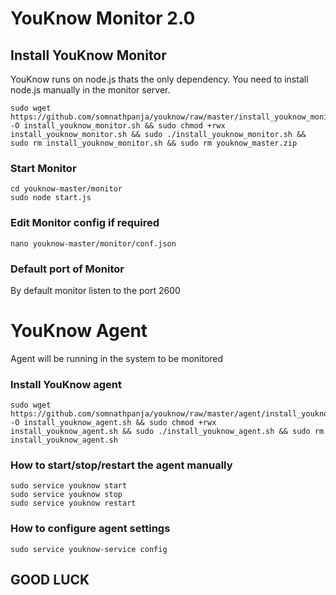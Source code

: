 # YouKnow Monitor 2.0
## Install YouKnow Monitor
  YouKnow runs on node.js thats the only dependency. You need to install node.js manually in the monitor server.

  ```
  sudo wget https://github.com/somnathpanja/youknow/raw/master/install_youknow_monitor.sh -O install_youknow_monitor.sh && sudo chmod +rwx install_youknow_monitor.sh && sudo ./install_youknow_monitor.sh && sudo rm install_youknow_monitor.sh && sudo rm youknow_master.zip
  ```
### Start Monitor 

  ```
  cd youknow-master/monitor
  sudo node start.js
  ```
### Edit Monitor config if required

```
nano youknow-master/monitor/conf.json
```

### Default port of Monitor
  By default monitor listen to the port 2600
# YouKnow Agent
  Agent will be running in the system to be monitored

### Install YouKnow agent
  ```
  sudo wget https://github.com/somnathpanja/youknow/raw/master/agent/install_youknow_agent.sh -O install_youknow_agent.sh && sudo chmod +rwx install_youknow_agent.sh && sudo ./install_youknow_agent.sh && sudo rm install_youknow_agent.sh
```
### How to start/stop/restart the agent manually

```
sudo service youknow start
sudo service youknow stop
sudo service youknow restart
```
### How to configure agent settings

```
sudo service youknow-service config
```

## GOOD LUCK

